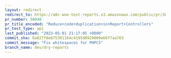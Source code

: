 ```yaml
---
layout: redirect
redirect_to: https://a8c-woo-test-reports.s3.amazonaws.com/public/pr/38048/api/index.html
pr_number: 38048
pr_title_encoded: "Reduce+code+duplication+in+Report+Controllers"
pr_test_type: api
last_published: "2023-05-01 21:17:05 +0000"
commit_sha: 6a027f8eb75391164c4195d8929000e66f7aa763
commit_message: "Fix whitespaces for PHPCS"
branch_name: dev/dry-reports
---
```

